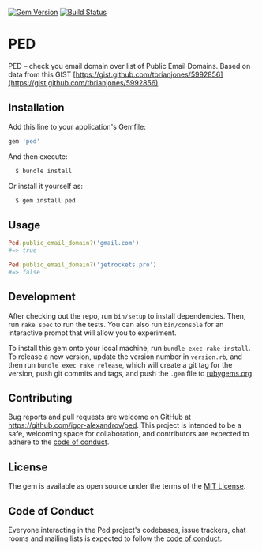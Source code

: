 [![Gem Version](https://badge.fury.io/rb/ped.svg)](https://badge.fury.io/rb/ped)
[![Build Status](https://github.com/igor-alexandrov/ped/workflows/Build/badge.svg?branch=master)](https://github.com/igor-alexandrov/ped/actions)

# PED

PED – check you email domain over list of Public Email Domains.
Based on data from this GIST [https://gist.github.com/tbrianjones/5992856](https://gist.github.com/tbrianjones/5992856).

## Installation

Add this line to your application's Gemfile:

```ruby
gem 'ped'
```

And then execute:

```bash
  $ bundle install
```

Or install it yourself as:

```bash
  $ gem install ped
```

## Usage

```ruby
Ped.public_email_domain?('gmail.com')
#=> true

Ped.public_email_domain?('jetrockets.pro')
#=> false
```

## Development

After checking out the repo, run `bin/setup` to install dependencies. Then, run `rake spec` to run the tests. You can also run `bin/console` for an interactive prompt that will allow you to experiment.

To install this gem onto your local machine, run `bundle exec rake install`. To release a new version, update the version number in `version.rb`, and then run `bundle exec rake release`, which will create a git tag for the version, push git commits and tags, and push the `.gem` file to [rubygems.org](https://rubygems.org).

## Contributing

Bug reports and pull requests are welcome on GitHub at https://github.com/igor-alexandrov/ped. This project is intended to be a safe, welcoming space for collaboration, and contributors are expected to adhere to the [code of conduct](https://github.com/igor-alexandrov/ped/blob/master/CODE_OF_CONDUCT.md).

## License

The gem is available as open source under the terms of the [MIT License](https://opensource.org/licenses/MIT).

## Code of Conduct

Everyone interacting in the Ped project's codebases, issue trackers, chat rooms and mailing lists is expected to follow the [code of conduct](https://github.com/[USERNAME]/ped/blob/master/CODE_OF_CONDUCT.md).
